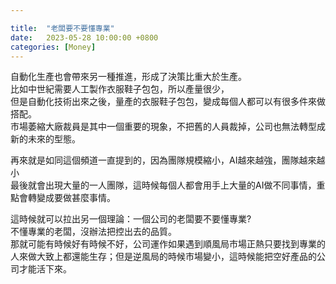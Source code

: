 ```yaml
---

title:  "老闆要不要懂專業"
date:   2023-05-28 10:00:00 +0800
categories: [Money]
---
```


自動化生產也會帶來另一種推進，形成了決策比重大於生產。  
比如中世紀需要人工製作衣服鞋子包包，所以產量很少，  
但是自動化技術出來之後，量產的衣服鞋子包包，變成每個人都可以有很多件來做搭配。  
市場萎縮大廠裁員是其中一個重要的現象，不把舊的人員裁掉，公司也無法轉型成新的未來的型態。  

再來就是如同這個頻道一直提到的，因為團隊規模縮小，AI越來越強，團隊越來越小  
最後就會出現大量的一人團隊，這時候每個人都會用手上大量的AI做不同事情，重點會轉變成要做甚麼事情。

這時候就可以拉出另一個理論：一個公司的老闆要不要懂專業?  
不懂專業的老闆，沒辦法把控出去的品質。  
那就可能有時候好有時候不好，公司運作如果遇到順風局市場正熱只要找到專業的人來做大致上都還能生存；但是逆風局的時候市場變小，這時候能把空好產品的公司才能活下來。